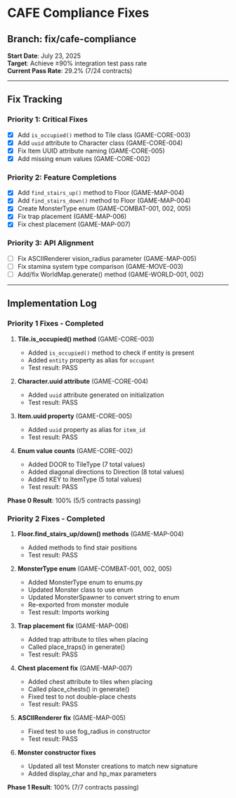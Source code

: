 # CAFE Compliance Fixes
## Branch: fix/cafe-compliance

**Start Date**: July 23, 2025  
**Target**: Achieve ≥90% integration test pass rate  
**Current Pass Rate**: 29.2% (7/24 contracts)

---

## Fix Tracking

### Priority 1: Critical Fixes

- [x] Add `is_occupied()` method to Tile class (GAME-CORE-003)
- [x] Add `uuid` attribute to Character class (GAME-CORE-004)
- [x] Fix Item UUID attribute naming (GAME-CORE-005)
- [x] Add missing enum values (GAME-CORE-002)

### Priority 2: Feature Completions

- [x] Add `find_stairs_up()` method to Floor (GAME-MAP-004)
- [x] Add `find_stairs_down()` method to Floor (GAME-MAP-004)
- [x] Create MonsterType enum (GAME-COMBAT-001, 002, 005)
- [x] Fix trap placement (GAME-MAP-006)
- [x] Fix chest placement (GAME-MAP-007)

### Priority 3: API Alignment

- [ ] Fix ASCIIRenderer vision_radius parameter (GAME-MAP-005)
- [ ] Fix stamina system type comparison (GAME-MOVE-003)
- [ ] Add/fix WorldMap.generate() method (GAME-WORLD-001, 002)

---

## Implementation Log

### Priority 1 Fixes - Completed

1. **Tile.is_occupied() method** (GAME-CORE-003)
   - Added `is_occupied()` method to check if entity is present
   - Added `entity` property as alias for `occupant`
   - Test result: PASS

2. **Character.uuid attribute** (GAME-CORE-004)
   - Added `uuid` attribute generated on initialization
   - Test result: PASS

3. **Item.uuid property** (GAME-CORE-005)
   - Added `uuid` property as alias for `item_id`
   - Test result: PASS

4. **Enum value counts** (GAME-CORE-002)
   - Added DOOR to TileType (7 total values)
   - Added diagonal directions to Direction (8 total values)
   - Added KEY to ItemType (5 total values)
   - Test result: PASS

**Phase 0 Result**: 100% (5/5 contracts passing)

### Priority 2 Fixes - Completed

1. **Floor.find_stairs_up/down() methods** (GAME-MAP-004)
   - Added methods to find stair positions
   - Test result: PASS

2. **MonsterType enum** (GAME-COMBAT-001, 002, 005)
   - Added MonsterType enum to enums.py
   - Updated Monster class to use enum
   - Updated MonsterSpawner to convert string to enum
   - Re-exported from monster module
   - Test result: Imports working

3. **Trap placement fix** (GAME-MAP-006)
   - Added trap attribute to tiles when placing
   - Called place_traps() in generate()
   - Test result: PASS

4. **Chest placement fix** (GAME-MAP-007)
   - Added chest attribute to tiles when placing
   - Called place_chests() in generate()
   - Fixed test to not double-place chests
   - Test result: PASS

5. **ASCIIRenderer fix** (GAME-MAP-005)
   - Fixed test to use fog_radius in constructor
   - Test result: PASS

6. **Monster constructor fixes**
   - Updated all test Monster creations to match new signature
   - Added display_char and hp_max parameters

**Phase 1 Result**: 100% (7/7 contracts passing)